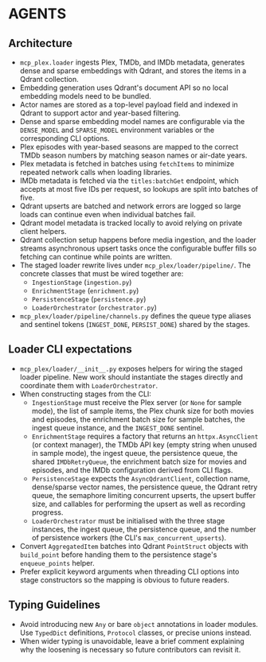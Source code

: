 # AGENTS

## Architecture
- `mcp_plex.loader` ingests Plex, TMDb, and IMDb metadata, generates dense and sparse embeddings with Qdrant, and stores the items in a Qdrant collection.
- Embedding generation uses Qdrant's document API so no local embedding models need to be bundled.
- Actor names are stored as a top-level payload field and indexed in Qdrant to support actor and year-based filtering.
- Dense and sparse embedding model names are configurable via the `DENSE_MODEL` and `SPARSE_MODEL` environment variables or the corresponding CLI options.
- Plex episodes with year-based seasons are mapped to the correct TMDb season numbers by matching season names or air-date years.
- Plex metadata is fetched in batches using `fetchItems` to minimize repeated network calls when loading libraries.
- IMDb metadata is fetched via the `titles:batchGet` endpoint, which accepts at most five IDs per request, so lookups are split into batches of five.
- Qdrant upserts are batched and network errors are logged so large loads can continue even when individual batches fail.
- Qdrant model metadata is tracked locally to avoid relying on private client helpers.
- Qdrant collection setup happens before media ingestion, and the loader streams asynchronous upsert tasks once the configurable buffer fills so fetching can continue while points are written.
- The staged loader rewrite lives under `mcp_plex/loader/pipeline/`.  The concrete classes that must be wired together are:
  - `IngestionStage` (`ingestion.py`)
  - `EnrichmentStage` (`enrichment.py`)
  - `PersistenceStage` (`persistence.py`)
  - `LoaderOrchestrator` (`orchestrator.py`)
- `mcp_plex/loader/pipeline/channels.py` defines the queue type aliases and sentinel tokens (`INGEST_DONE`, `PERSIST_DONE`) shared by the stages.

## Loader CLI expectations
- `mcp_plex/loader/__init__.py` exposes helpers for wiring the staged loader pipeline. New work should instantiate the stages directly and coordinate them with `LoaderOrchestrator`.
- When constructing stages from the CLI:
  - `IngestionStage` must receive the Plex server (or `None` for sample mode), the list of sample items, the Plex chunk size for both movies and episodes, the enrichment batch size for sample batches, the ingest queue instance, and the `INGEST_DONE` sentinel.
  - `EnrichmentStage` requires a factory that returns an `httpx.AsyncClient` (or context manager), the TMDb API key (empty string when unused in sample mode), the ingest queue, the persistence queue, the shared `IMDbRetryQueue`, the enrichment batch size for movies and episodes, and the IMDb configuration derived from CLI flags.
  - `PersistenceStage` expects the `AsyncQdrantClient`, collection name, dense/sparse vector names, the persistence queue, the Qdrant retry queue, the semaphore limiting concurrent upserts, the upsert buffer size, and callables for performing the upsert as well as recording progress.
  - `LoaderOrchestrator` must be initialised with the three stage instances, the ingest queue, the persistence queue, and the number of persistence workers (the CLI's `max_concurrent_upserts`).
- Convert `AggregatedItem` batches into Qdrant `PointStruct` objects with `build_point` before handing them to the persistence stage's `enqueue_points` helper.
- Prefer explicit keyword arguments when threading CLI options into stage constructors so the mapping is obvious to future readers.

## Typing Guidelines
- Avoid introducing new ``Any`` or bare ``object`` annotations in loader modules. Use ``TypedDict`` definitions, ``Protocol`` classes, or precise unions instead.
- When wider typing is unavoidable, leave a brief comment explaining why the loosening is necessary so future contributors can revisit it.
